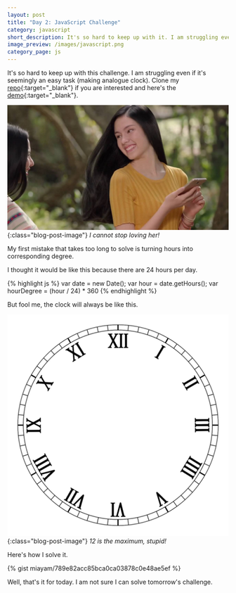 ```yaml
---
layout: post
title: "Day 2: JavaScript Challenge"
category: javascript
short_description: It's so hard to keep up with it. I am struggling even if it's seemingly an easy task (making analogue clock).
image_preview: /images/javascript.png
category_page: js
---
```


It's so hard to keep up with this challenge. I am struggling even if it's seemingly an easy task (making analogue
clock). Clone my [repo](https://github.com/miayam/js30){:target="_blank"} if you are interested and here's
the [demo](/demo_day2){:target="_blank"}.

![Lala Larissa Again](/images/lala.jpg){:class="blog-post-image"}
<em class="description">I cannot stop loving her!</em>

My first mistake that takes too long to solve is turning hours into corresponding degree.

I thought it would be like this because there are 24 hours per day.

{% highlight js %}
  var date = new Date();
  var hour = date.getHours();
  var hourDegree = (hour / 24) * 360
{% endhighlight %}

But fool me, the clock will always be like this.



![clock](/images/clock.png){:class="blog-post-image"}
<em class="description">12 is the maximum, stupid!</em>

Here's how I solve it.

{% gist miayam/789e82acc85bca0ca03878c0e48ae5ef %}

Well, that's it for today. I am not sure I can solve tomorrow's challenge.
